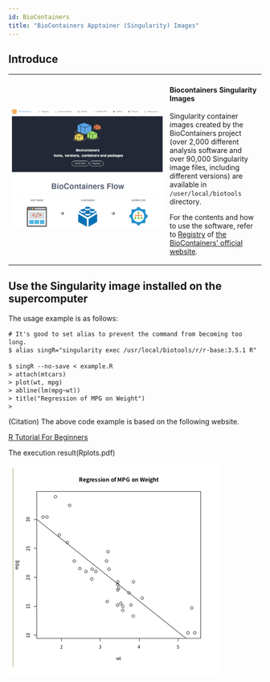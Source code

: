 ```yaml
---
id: BioContainers
title: "BioContainers Apptainer (Singularity) Images"
---
```


## Introduce

<table border="0">
<tr>
<td width="300">

![](biocontainers_top.png)

</td>
<td>
<h4>Biocontainers Singularity Images</h4>

Singularity container images created by the BioContainers project (over 2,000 different analysis software and over 90,000 Singularity image files, including different versions) are available in `/user/local/biotools` directory.

For the contents and how to use the software, refer to <a href="https://biocontainers.pro/registry">Registry</a> of <a href="https://biocontainers.pro/">the BioContainers' official website</a>.

</td>
</tr>
</table>



## Use the Singularity image installed on the supercomputer

The usage example is as follows:

```
# It's good to set alias to prevent the command from becoming too long.
$ alias singR="singularity exec /usr/local/biotools/r/r-base:3.5.1 R"

$ singR --no-save < example.R
> attach(mtcars)
> plot(wt, mpg)
> abline(lm(mpg~wt))
> title("Regression of MPG on Weight")
>

```


(Citation) The above code example is based on the following website.


[R Tutorial For Beginners](https://www.statmethods.net/r-tutorial/index.html)

The execution result(Rplots.pdf)

![figure](singurarity.PNG)



